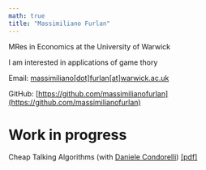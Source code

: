 ```yaml
---
math: true
title: "Massimiliano Furlan"
---
```


MRes in Economics at the University of Warwick

I am interested in applications of game thory

Email: [massimiliano[dot]furlan[at]warwick.ac.uk](mailto:massimiliano[dot]furlan[at]warwick.ac.uk)

GitHub: [https://github.com/massimilianofurlan](https://github.com/massimilianofurlan)

# Work in progress

Cheap Talking Algorithms (with [Daniele Condorelli](https://www.condorelli.science)) [[pdf]](/rl_cheap_talk.pdf) 